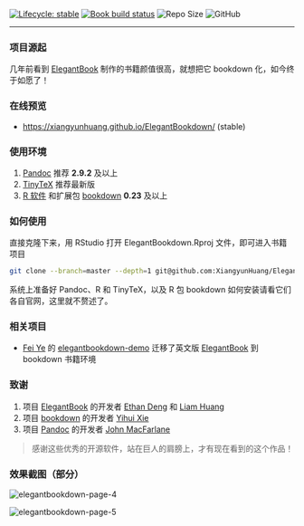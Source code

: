 [![Lifecycle: stable](https://img.shields.io/badge/lifecycle-stable-brightgreen.svg)](https://www.tidyverse.org/lifecycle/#stable) [![Book build status](https://github.com/XiangyunHuang/ElegantBookdown/workflows/bookdown/badge.svg?event=push)](https://github.com/XiangyunHuang/ElegantBookdown/actions?workflow=bookdown) ![Repo Size](https://img.shields.io/github/repo-size/XiangyunHuang/ElegantBookdown.svg) ![GitHub](https://img.shields.io/github/license/XiangyunHuang/ElegantBookdown.svg)

---

### 项目源起

几年前看到 [ElegantBook](https://github.com/ElegantLaTeX/ElegantBook) 制作的书籍颜值很高，就想把它 bookdown 化，如今终于如愿了！

### 在线预览

- <https://xiangyunhuang.github.io/ElegantBookdown/> (stable)

### 使用环境

1. [Pandoc](https://github.com/jgm/pandoc) 推荐 **2.9.2** 及以上
1. [TinyTeX](https://yihui.name/tinytex/) 推荐最新版
1. [R 软件](https://cran.r-project.org/) 和扩展包 [bookdown](https://github.com/rstudio/bookdown) **0.23** 及以上

### 如何使用

直接克隆下来，用 RStudio 打开 ElegantBookdown.Rproj 文件，即可进入书籍项目

```bash
git clone --branch=master --depth=1 git@github.com:XiangyunHuang/ElegantBookdown.git
```

系统上准备好 Pandoc、R 和 TinyTeX，以及 R 包 bookdown 如何安装请看它们各自官网，这里就不赘述了。


### 相关项目

- [Fei Ye](https://github.com/fyemath/) 的 [elegantbookdown-demo](https://elegantbookdown-example.netlify.com/) 迁移了英文版 [ElegantBook](https://github.com/ElegantLaTeX/ElegantBook) 到 bookdown 书籍环境

### 致谢

1. 项目 [ElegantBook](https://github.com/ElegantLaTeX/ElegantBook) 的开发者 [Ethan Deng](https://ddswhu.me/) 和 [Liam Huang](https://liam.page/)
1. 项目 [bookdown](https://github.com/rstudio/bookdown) 的开发者 [Yihui Xie](https://yihui.name/)
1. 项目 [Pandoc](https://github.com/jgm/pandoc) 的开发者 [John MacFarlane](https://johnmacfarlane.net/)

> 感谢这些优秀的开源软件，站在巨人的肩膀上，才有现在看到的这个作品！


### 效果截图（部分）

![elegantbookdown-page-4](https://user-images.githubusercontent.com/12031874/77229306-206f0780-6bc8-11ea-9c1f-63756c1ae551.png)

![elegantbookdown-page-5](https://user-images.githubusercontent.com/12031874/77229317-2f55ba00-6bc8-11ea-9a88-3aa04cc14ccf.png)
